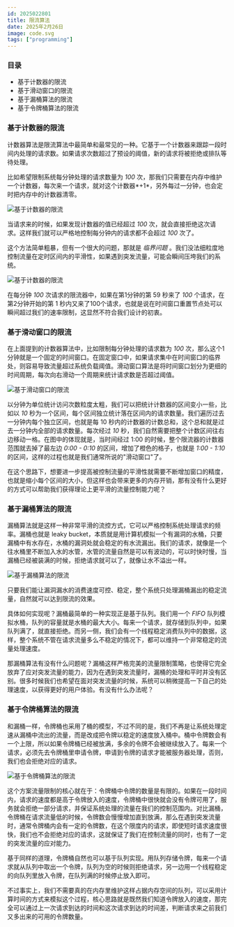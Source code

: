 ```yaml
---
id: 2025022801
title: 限流算法
date: 2025年2月26日
image: code.svg
tags: ["programming"]
---
```



### 目录

 - 基于计数器的限流
 - 基于滑动窗口的限流
 - 基于漏桶算法的限流
 - 基于令牌桶算法的限流


### 基于计数器的限流

计数器算法是限流算法中最简单和最常见的一种。它基于一个计数器来跟踪一段时间内处理的请求数。如果请求次数超过了预设的阈值，新的请求将被拒绝或排队等待处理。

比如希望限制系统每分钟处理的请求数量为 *100* 次，那我们只需要在内存中维护一个计数器，每次来一个请求，就对这个计数器*+1*，另外每过一分钟，也会定时把内存中的计数器清零。

![基于计数器的限流](https://loongzxl.com/blogs/20250228基于计数器的限流1.webp)

当请求来的时候，如果发现计数器的值已经超过 *100* 次，就会直接拒绝这次请求。这样我们就可以严格地控制每分钟内的请求都不会超过 *100* 次了。

这个方法简单粗暴，但有一个很大的问题，那就是 *临界问题* 。我们没法细粒度地控制流量在定时区间内的平滑性，如果遇到突发流量，可能会瞬间压垮我们的系统。

![基于计数器的限流](https://loongzxl.com/blogs/20250228基于计数器的限流2.webp)

在每分钟 *100* 次请求的限流器中，如果在第1分钟的第 59 秒来了 *100* 个请求，在第2分钟开始的第 1 秒内又来了100个请求，也就是说在时间窗口重置节点处可以瞬间超过我们的速率限制，这显然不符合我们设计的初衷。



### 基于滑动窗口的限流

在上面提到的计数器算法中，比如限制每分钟处理的请求数为 *100* 次，那么这个1分钟就是一个固定的时间窗口。在固定窗口中，如果请求集中在时间窗口的临界处，则容易导致流量超过系统负载阈值。滑动窗口算法是将时间窗口划分为更细的时间周期，每次向右滑动一个周期来统计请求数是否超过阈值。

![基于滑动窗口的限流](https://loongzxl.com/blogs/20250228基于滑动窗口的限流.webp)

以分钟为单位统计访问次数粒度太粗，我们可以把统计计数器的区间变小一些，比如以 *10* 秒为一个区间，每个区间独立统计落在区间内的请求数量。我们遍历过去一分钟内每个独立区间，也就是每 10 秒内的计数器的计数总和，这个总和就是过去一分钟内全部的请求数量。每次经过 *10* 秒，我们自然需要把整个计数区间往右边移动一格。在图中的体现就是，当时间经过 1:00 的时候，整个限流器的计数器范围就去掉了最左边 *0:00 - 0:10* 的区间，增加了橙色的格子，也就是 *1:00 - 1:10* 的区间，这样的过程也就是我们通常所说的"滑动窗口"了。

在这个思路下，想要进一步提高被控制流量的平滑性就需要不断增加窗口的精度，也就是缩小每个区间的大小，但这样也会带来更多的内存开销，那有没有什么更好的方式可以帮助我们获得理论上更平滑的流量控制能力呢？

### 基于漏桶算法的限流

漏桶算法就是这样一种非常平滑的流控方式，它可以严格控制系统处理请求的频率。漏桶也就是 leaky bucket，本质就是用计算机模拟一个有漏洞的水桶，只要漏桶中有水存在，水桶的漏洞处就会稳定的有水流漏出。我们的请求，就像是一个往水桶里不断加入水的水管，水管的流量自然是可以有波动的，可以时快时慢，当漏桶已经被装满的时候，拒绝请求就可以了，就像让水不溢出一样。

![基于漏桶算法的限流](https://loongzxl.com/blogs/20250228基于漏桶算法的限流.webp)

只要我们能让漏洞漏水的消费速度可控、稳定，整个系统只处理漏桶漏出的稳定流量，自然就可以达到限流的效果。

具体如何实现呢？漏桶最简单的一种实现正是基于队列。我们用一个 *FIFO* 队列模拟水桶，队列的容量就是水桶的最大大小。每来一个请求，就存储到队列中，如果队列满了，就直接拒绝。而另一侧，我们会有一个线程稳定消费队列中的数据，这样，整个系统不管在请求流量多么不稳定的情况下，都可以维持一个非常稳定的流量处理速度。

那漏桶算法有没有什么问题呢？漏桶这样严格完美的流量限制策略，也使得它完全放弃了应对突发流量的能力，因为在遇到突发流量时，漏桶的处理和平时并没有区别。很多时候我们也希望在面对突发流量的时候，系统可以稍微提高一下自己的处理速度，以获得更好的用户体验。有没有什么办法呢？

### 基于令牌桶算法的限流

和漏桶一样，令牌桶也采用了桶的模型，不过不同的是，我们不再是让系统处理定速从漏桶中流出的流量，而是改成把令牌以稳定的速度放入桶中。桶中令牌数会有一个上限，所以如果令牌桶已经被放满，多余的令牌不会被继续放入了。每来一个请求，必须先去令牌桶里申请令牌，申请到令牌的请求才能被服务器处理，否则，我们也会拒绝对应的请求。

![基于令牌桶算法的限流](https://loongzxl.com/blogs/20250228基于令牌桶算法的限流.webp)

这个方案流量限制的核心就在于：令牌桶中令牌的数量是有限的。如果在一段时间内，请求的速度都是高于令牌放入的速度，令牌桶中很快就会没有令牌可用了，服务就会拒绝一部分请求，并保证系统处理的流量在我们的控制范围内。对比漏桶，令牌桶在请求流量低的时候，令牌数会慢慢增加直到放满，那么在遇到突发流量时，通常令牌桶内会有一定的令牌数，在这个限度内的请求，即使短时请求速度很快，我们也不会拒绝对应的请求，这就保证了我们在控制流量的同时，也有了一定的突发流量的应对能力。

基于同样的道理，令牌桶自然也可以基于队列实现。用队列存储令牌，每来一个请求就从队列中取出一个令牌，队列为空的时候则拒绝请求，另一边用一个线程稳定的向队列里放入令牌，在队列满的时候停止放入即可。

不过事实上，我们不需要真的在内存里维护这样占据内存空间的队列，可以采用计算时间的方式来模拟这个过程，核心思路就是既然我们知道令牌放入的速度，那完全可以通过上一次请求到达的时间和这次请求到达的时间差，判断请求来之前我们又多出来的可用的令牌数量。

